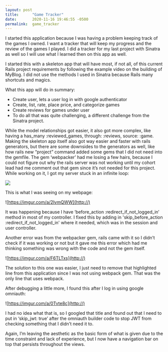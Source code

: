 ```yaml
---
layout: post
title:      "Game Tracker"
date:       2020-11-16 19:46:55 -0500
permalink:  game_tracker
---
```


I started this application because I was having a problem keeping track of the games I owned. I want a tracker that will keep my progress and the review of the games I played. I did a tracker for my last project with Sinatra as well so I will use what I learned then on this app as well.

I started this with a skeleton app that will have most, if not all, of this current Rails project requirements by following the example video on the building of MyBlog. I did not use the methods I used in Sinatra because Rails many shortcuts and magics. 

What this app will do in summary: 
* Create user, lets a user log in with google authenticator 
* Create, list, rate, place price, and categorize games
* Create reviews for games under user
* To do all that was quite challenging, a different challenge from the Sinatra project. 

While the model relationships got easier, it also got more complex, like having a has_many :reviewed_games, through: :reviews, source: :game. Making the skeleton app itself also got way easier and faster with rails generators, but there are some downsides to the generators as well, like how rails new “project” command added some gems that I did not need into the gemfile. The gem ‘webpacker’ had me losing a few hairs, because I could not figure out why the rails server was not working until my cohort lead had me comment out that gem since it’s not needed for this project.
While working on it, I got my server stuck in an infinite loop:

![](https://imgur.com/a/NzpG4J8)
 
This is what I was seeing on my webpage:

![https://imgur.com/a/2IvmQWW](http://)
 
It was happening because I have ‘before_action :redirect_if_not_logged_in’ method in most of my controller. I fixed this by adding in 'skip_before_action :redirect_if_not_logged_in' where it needed, which was in the session and user controller. 

Another error was from the webpacker gem, rails came with it so I didn’t check if it was working or not but it gave me this error which had me thinking something was wrong with the code and not the gem itself.

![https://imgur.com/a/F6TLTxs](http://)
 
The solution to this one was easier, I just need to remove that highlighted line from this application since I was not using webpack gem. That was the only line that uses webpack.

After debugging a little more, I found this after I log in using google omniauth:

![https://imgur.com/a/0Tvte8c](http://)
 
I had no idea what that is, so I googled that title and found out that I need to put in ‘skip_jwt: true’ after the omniauth builder code to stop JWT from checking something that I didn’t need it to.

Again, I’m leaving the aesthetic as the basic form of what is given due to the time constraint and lack of experience, but I now have a navigation bar on top that persists throughout the views.


